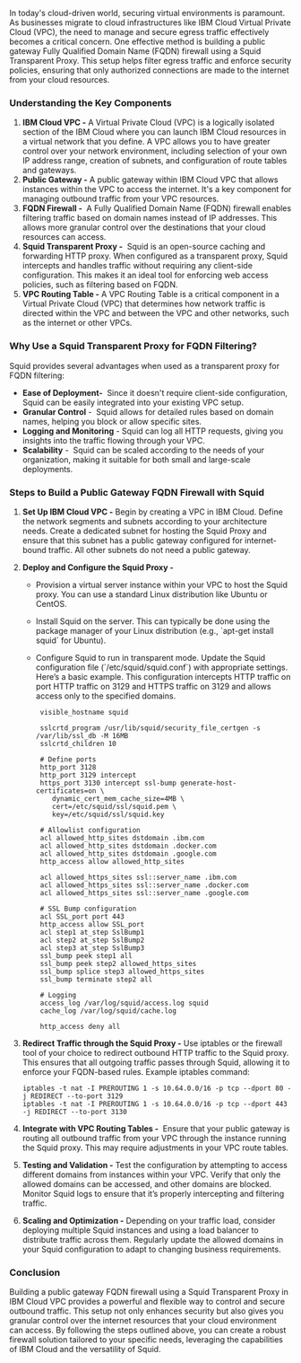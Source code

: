 In today's cloud-driven world, securing virtual environments is paramount. As businesses migrate to cloud infrastructures like IBM Cloud Virtual Private Cloud (VPC), the need to manage and secure egress traffic effectively becomes a critical concern. One effective method is building a public gateway Fully Qualified Domain Name (FQDN) firewall using a Squid Transparent Proxy. This setup helps filter egress traffic and enforce security policies, ensuring that only authorized connections are made to the internet from your cloud resources.

### Understanding the Key Components

1.  **IBM Cloud VPC -** A Virtual Private Cloud (VPC) is a logically isolated section of the IBM Cloud where you can launch IBM Cloud resources in a virtual network that you define. A VPC allows you to have greater control over your network environment, including selection of your own IP address range, creation of subnets, and configuration of route tables and gateways.
2.  **Public Gateway -** A public gateway within IBM Cloud VPC that allows instances within the VPC to access the internet. It's a key component for managing outbound traffic from your VPC resources.
3.  **FQDN Firewall -**  A Fully Qualified Domain Name (FQDN) firewall enables filtering traffic based on domain names instead of IP addresses. This allows more granular control over the destinations that your cloud resources can access.
4.  **Squid Transparent Proxy -**  Squid is an open-source caching and forwarding HTTP proxy. When configured as a transparent proxy, Squid intercepts and handles traffic without requiring any client-side configuration. This makes it an ideal tool for enforcing web access policies, such as filtering based on FQDN.
5.  **VPC Routing Table -** A VPC Routing Table is a critical component in a Virtual Private Cloud (VPC) that determines how network traffic is directed within the VPC and between the VPC and other networks, such as the internet or other VPCs.

### Why Use a Squid Transparent Proxy for FQDN Filtering?

Squid provides several advantages when used as a transparent proxy for FQDN filtering:

*   **Ease of Deployment-**   Since it doesn't require client-side configuration, Squid can be easily integrated into your existing VPC setup.
*   **Granular Control** -  Squid allows for detailed rules based on domain names, helping you block or allow specific sites.
*   **Logging and Monitoring** - Squid can log all HTTP requests, giving you insights into the traffic flowing through your VPC.
*   **Scalability** -  Squid can be scaled according to the needs of your organization, making it suitable for both small and large-scale deployments.

### Steps to Build a Public Gateway FQDN Firewall with Squid

1.  **Set Up IBM Cloud VPC -** Begin by creating a VPC in IBM Cloud. Define the network segments and subnets according to your architecture needs. Create a dedicated subnet for hosting the Squid Proxy and ensure that this subnet has a public gateway configured for internet-bound traffic. All other subnets do not need a public gateway.
2.  **Deploy and Configure the Squid Proxy -**
    *   Provision a virtual server instance within your VPC to host the Squid proxy. You can use a standard Linux distribution like Ubuntu or CentOS.
    *   Install Squid on the server. This can typically be done using the package manager of your Linux distribution (e.g., \`apt-get install squid\` for Ubuntu).
    *   Configure Squid to run in transparent mode. Update the Squid configuration file (\`/etc/squid/squid.conf\`) with appropriate settings. Here’s a basic example. This configuration intercepts HTTP traffic on port HTTP traffic on 3129 and HTTPS traffic on 3129 and allows access only to the specified domains.
        
        ```
         visible_hostname squid

         sslcrtd_program /usr/lib/squid/security_file_certgen -s /var/lib/ssl_db -M 16MB
         sslcrtd_children 10

         # Define ports
         http_port 3128
         http_port 3129 intercept
         https_port 3130 intercept ssl-bump generate-host-certificates=on \
            dynamic_cert_mem_cache_size=4MB \
            cert=/etc/squid/ssl/squid.pem \
            key=/etc/squid/ssl/squid.key

         # Allowlist configuration
         acl allowed_http_sites dstdomain .ibm.com
         acl allowed_http_sites dstdomain .docker.com
         acl allowed_http_sites dstdomain .google.com
         http_access allow allowed_http_sites

         acl allowed_https_sites ssl::server_name .ibm.com
         acl allowed_https_sites ssl::server_name .docker.com
         acl allowed_https_sites ssl::server_name .google.com

         # SSL Bump configuration
         acl SSL_port port 443
         http_access allow SSL_port
         acl step1 at_step SslBump1
         acl step2 at_step SslBump2
         acl step3 at_step SslBump3
         ssl_bump peek step1 all
         ssl_bump peek step2 allowed_https_sites
         ssl_bump splice step3 allowed_https_sites
         ssl_bump terminate step2 all

         # Logging
         access_log /var/log/squid/access.log squid
         cache_log /var/log/squid/cache.log

         http_access deny all
        ```
        
3.  **Redirect Traffic through the Squid Proxy -** Use iptables or the firewall tool of your choice to redirect outbound HTTP traffic to the Squid proxy. This ensures that all outgoing traffic passes through Squid, allowing it to enforce your FQDN-based rules. Example iptables command:
    
    ```
    iptables -t nat -I PREROUTING 1 -s 10.64.0.0/16 -p tcp --dport 80 -j REDIRECT --to-port 3129 
    iptables -t nat -I PREROUTING 1 -s 10.64.0.0/16 -p tcp --dport 443 -j REDIRECT --to-port 3130
    ```
    
4.  **Integrate with VPC Routing Tables -**  Ensure that your public gateway is routing all outbound traffic from your VPC through the instance running the Squid proxy. This may require adjustments in your VPC route tables.
    
5.  **Testing and Validation -** Test the configuration by attempting to access different domains from instances within your VPC. Verify that only the allowed domains can be accessed, and other domains are blocked. Monitor Squid logs to ensure that it’s properly intercepting and filtering traffic.
    
6.  **Scaling and Optimization -** Depending on your traffic load, consider deploying multiple Squid instances and using a load balancer to distribute traffic across them. Regularly update the allowed domains in your Squid configuration to adapt to changing business requirements.
    

### Conclusion

Building a public gateway FQDN firewall using a Squid Transparent Proxy in IBM Cloud VPC provides a powerful and flexible way to control and secure outbound traffic. This setup not only enhances security but also gives you granular control over the internet resources that your cloud environment can access. By following the steps outlined above, you can create a robust firewall solution tailored to your specific needs, leveraging the capabilities of IBM Cloud and the versatility of Squid.  
